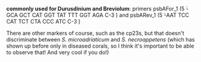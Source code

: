**commonly used for Durusdinium and Breviolum**:
primers psbAFor_1 (5 ́-GCA GCT CAT GGT TAT TTT GGT AGA C-3 ́) and psbARev_1 (5 ́-AAT TCC CAT TCT CTA CCC ATC C-3 ́)


There are other markers of course, such as the cp23s, but that doesn't discriminate between _S. microadriaticum_ and _S. necroappetens_ (which has shown up before only in diseased corals, so I think it's important to be able to observe that! And very cool if you do!)